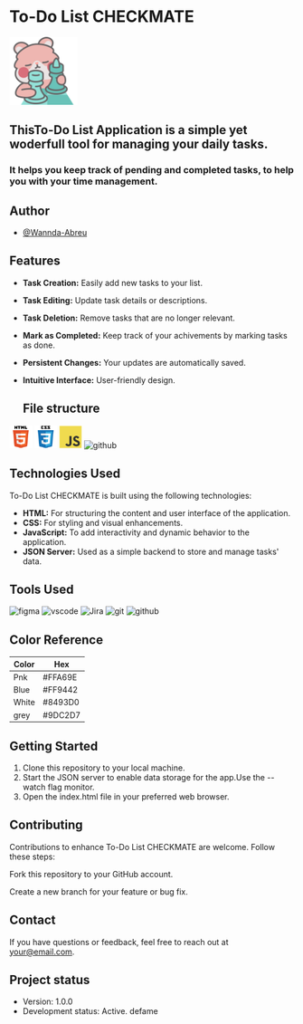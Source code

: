 # To-Do List CHECKMATE
<img src="Assets/ilustration-image.png" alt="Checkmate logo" width="120">

## ThisTo-Do List Application is a simple yet woderfull tool for managing your daily tasks.
### It helps you keep track of pending and completed tasks, to help you with your time management.


## Author
- [@Wannda-Abreu](https://github.com/Wannda-Abreu)
 

## Features

- **Task Creation:** Easily add new tasks to your list.
- **Task Editing:** Update task details or descriptions.
- **Task Deletion:** Remove tasks that are no longer relevant.
- **Mark as Completed:** Keep track of your achivements by marking tasks as done.
- **Persistent Changes:** Your updates are automatically saved.
- **Intuitive Interface:** User-friendly design.

  ## File structure

<div> 
<img src="https://raw.githubusercontent.com/devicons/devicon/master/icons/html5/html5-original-wordmark.svg" alt="html5" width="40" height="40"/>
<img src="https://raw.githubusercontent.com/devicons/devicon/master/icons/css3/css3-original-wordmark.svg" alt="css3" width="40" height="40"/>
<img src="https://raw.githubusercontent.com/devicons/devicon/master/icons/javascript/javascript-original.svg" alt="javascript" width="40" height="40"/> 
<img src="https://github.com/Wannda-Abreu/To-Do-List/assets/137044379/501865d1-b5d2-45b5-9e00-7c5298922546)"alt="github" width="40" heigth="40"/>
<div> 
  
## Technologies Used

To-Do List CHECKMATE is built using the following technologies:

- **HTML:** For structuring the content and user interface of the application.
- **CSS:** For styling and visual enhancements.
- **JavaScript:** To add interactivity and dynamic behavior to the application.
- **JSON Server:** Used as a simple backend to store and manage tasks' data.

## Tools Used
<div>
<img src="https://www.vectorlogo.zone/logos/figma/figma-icon.svg" alt="figma" width="40" height="40"/>
<img src="https://w7.pngwing.com/pngs/512/824/png-transparent-visual-studio-code-hd-logo-thumbnail.png" alt="vscode" width="40" heigth="40"/>
<img src="https://cdn.jsdelivr.net/gh/devicons/devicon/icons/jira/jira-original-wordmark.svg" alt="Jira" width="40" heigth="40"/>
<img src="https://www.vectorlogo.zone/logos/git-scm/git-scm-icon.svg" alt="git" width="40" height="40"/>
<img src="https://cdn-icons-png.flaticon.com/512/25/25231.png" alt="github" width="40" heigth="40"/> 
<div>

## Color Reference

| Color             | Hex                                                                |
| ----------------- | ------------------------------------------------------------------ |
| Pnk | #FFA69E |
| Blue| #FF9442 |
| White| #8493D0 |
| grey | #9DC2D7 |

 
 ## Getting Started

1. Clone this repository to your local machine.
2. Start the JSON server to enable data storage for the app.Use the --watch flag monitor.
3. Open the index.html file in your preferred web browser.


## Contributing
Contributions to enhance To-Do List CHECKMATE are welcome. Follow these steps:

Fork this repository to your GitHub account.

Create a new branch for your feature or bug fix.

## Contact
If you have questions or feedback, feel free to reach out at your@email.com.


## Project status

- Version: 1.0.0
- Development status: Active. defame
